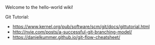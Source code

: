 Welcome to the hello-world wiki!

Git Tutorial:
- https://www.kernel.org/pub/software/scm/git/docs/gittutorial.html
- http://nvie.com/posts/a-successful-git-branching-model/
- https://danielkummer.github.io/git-flow-cheatsheet/
